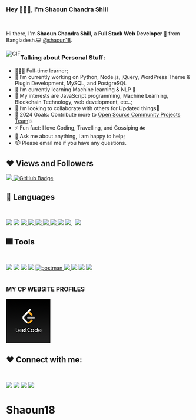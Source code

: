 <!-- **shaoun18/shaoun18** is a ✨ _special_ ✨ repository because its `README.md` (this file) appears on your GitHub profile.  -->
### Hey 👋👋👋, I'm Shaoun Chandra Shill

<br />

Hi there, I'm **Shaoun Chandra Shill**, a **Full Stack Web Developer** 🚀 from Bangladesh.💻 [@shaoun18](https://github.com/shaoun18).

  <img align="left" alt="GIF" src="https://i.pinimg.com/originals/e4/26/70/e426702edf874b181aced1e2fa5c6cde.gif" />

### Talking about Personal Stuff:

- 👨🏽‍💻 Full-time learner; 
- 🔭 I’m currently working on Python, Node.js, jQuery, WordPress Theme & Plugin Development, MySQL, and PostgreSQL
- 🌱 I’m currently learning Machine learning & NLP  🤣
- 🤔 My interests are JavaScript programming, Machine Learning, Blockchain Technology, web development, etc..;
- 👯 I’m looking to collaborate with others for Updated things🎈
- 🥅 2024 Goals: Contribute more to [Open Source Community Projects Team](https://github.com/Open-Source-Project-Team)💥
- ⚡ Fun fact: I love Coding, Travelling, and Gossiping 🏍
- 💬 Ask me about anything, I am happy to help;
- 📫 Please email me if you have any questions.

## ❤ Views and Followers
<a href="https://github.com/shaoun18-Web/github-profile-views-counter">
    <img src="https://komarev.com/ghpvc/?username=shaoun18"
</a>
<a href="https://github.com/shaoun18-Web?tab=followers"><img src="https://img.shields.io/github/followers/shaoun18-Web?label=Followers&style=social" alt="GitHub Badge"></a>
  
<br>

## 🚀 Languages
<br>

<p align="left"> 
    <img src="https://img.icons8.com/color/48/000000/c-programming.png"/>
    <img src="https://img.icons8.com/color/48/undefined/c-plus-plus-logo.png"/>
    <a href="https://www.w3.org/html/" target="_blank"> <img src="https://img.icons8.com/color/48/000000/html-5.png"/> </a> 
    <a href="https://www.w3schools.com/css/" target="_blank"> <img src="https://img.icons8.com/color/48/000000/css3.png"/> </a> 
    <a href="https://getbootstrap.com" target="_blank"> <img src="https://img.icons8.com/color/48/000000/bootstrap.png"/> </a> 
    <a href="https://developer.mozilla.org/en-US/docs/Web/JavaScript" target="_blank"> <img src="https://img.icons8.com/color/48/000000/javascript.png"/> </a> 
    <a href="https://reactjs.org/" target="_blank"> <img src="https://img.icons8.com/color/48/000000/react-native.png"/> </a>
    <img src="https://img.icons8.com/offices/40/000000/php-logo.png"/>
    <a style="padding-right:8px;" href="https://laravel.org" target="_blank"> <img src="https://img.icons8.com/fluency/48/undefined/laravel.png"/> </a>
    <a style="padding-right:8px;" href="https://www.mysql.com/" target="_blank"> <img src="https://img.icons8.com/fluent/50/000000/mysql-logo.png"/> </a>
</p>

## 🎆 Tools
<br>

<p align="left"> 
    <img src="https://img.icons8.com/color/48/000000/visual-studio-code-2019.png"/>
    <img src="https://img.icons8.com/fluent/48/4a90e2/sublime-text.png"/>
    <img src="https://img.icons8.com/color/48/000000/sass.png"/>
    <img src="https://img.icons8.com/color/48/4a90e2/npm.png"/>
    <a href="https://postman.com" target="_blank"> <img src="https://www.vectorlogo.zone/logos/getpostman/getpostman-icon.svg" alt="postman" width="45" height="45"/> </a> 
    <a href="https://git-scm.com/" target="_blank"> <img src="https://img.icons8.com/color/48/000000/git.png"/> </a>
    <img src="https://img.icons8.com/color/48/4a90e2/figma--v2.png"/>
    <img src="https://img.icons8.com/color/48/4a90e2/adobe-xd--v2.png"/>
    <img src="https://img.icons8.com/fluent/48/4a90e2/adobe-photoshop.png"/>
</p>


<!-- ![Shaoun github stats](https://github-readme-stats.vercel.app/api?username=shaoun18&show_icons=true&theme=tokyonight&count_private=true)
![Top Langs](https://github-readme-stats.vercel.app/api/top-langs/?username=shaoun18&layout=compact) -->

#
### MY CP WEBSITE PROFILES
[![LeetCode](icons/leetcode.png)](https://leetcode.com/Shaoun20/)
<!--[![Web](icons/web.png)](https://programmershaoun.com)-->


  ## ❤ Connect with me:
<br>
<p align="left>
    <a href=""></a>
    <a href="https://www.facebook.com/programmershaoun"><img src="https://img.icons8.com/color/48/4a90e2/facebook-new--v2.png"/></a>
     <a href="https://www.linkedin.com/in/shaounchandrashill/"><img src="https://img.icons8.com/color/48/4a90e2/linkedin.png"/></a>
    <a href="https://twitter.com/shaoun_shill"><img src="https://img.icons8.com/color/48/4a90e2/twitter--v2.png"/></a>
    <a href="https://www.instagram.com/shaounchandrashill/"><img src="https://img.icons8.com/color/48/4a90e2/instagram-new--v2.png"/></a>
</p>

                                                                                                

# Shaoun18

<!--
<a href="#"><img width="100%" src="https://i.imgur.com/iXuL1HG.png" height="175px"/></a>

<h1 align="center">Hi there<img src="https://raw.githubusercontent.com/MartinHeinz/MartinHeinz/master/wave.gif" width="30px" height="30px">, I'm Muhammad Asif</h1>
<h3 align="center">I'm a Passionate Web Developer, Fast Learner & Traveller!!</h3>


## 🎡 My Github Streak 
<br>

<p align="left">
    <a href="https://github.com/Mohammad-Asif-Web/github-readme-streak-stats">
        <img title="🔥 Get streak stats for your profile at git.io/streak-stats" alt="Muhammad Asif's Streak" src="https://github-readme-streak-stats.herokuapp.com/?user=Mohammad-Asif-Web&theme=black-ice&hide_border=true&stroke=0000&background=060A0CD0"/>
    </a>
</p>

                                                                                                    
                                                                                                    
### Languages and Tools:

![php](https://img.shields.io/badge/-php-orange)
![Python](https://img.shields.io/badge/Python-3776AB?style=flat-square&logo=Python&logoColor=white)
![JavaScript](https://img.shields.io/badge/JavaScript-F7DF1E?style=flat-square&logo=JavaScript&logoColor=white)
![Visual Studio Code](https://img.shields.io/badge/Visual_Studio_Code-007ACC?style=flat-square&logo=Visual-Studio-Code&logoColor=white)
                                                                                                    
                                                                                                    <a href="https://www.facebook.com/shaounchandrashill">
  <img align="left" alt="Shaoun facebook" width="22px" src="https://cdn.jsdelivr.net/npm/simple-icons@v3/icons/facebook.svg" />
</a>                                                                                                                        

## 📊 My Github Stats

  <br/>
    <a href="https://github.com/Mohammad-Asif-Web/github-readme-stats"><img alt="Subham Raoniar's Github Stats" src="https://github-readme-stats.vercel.app/api?username=Mohammad-Asif-Web&show_icons=true&count_private=true&theme=react&hide_border=true&bg_color=0D1117" /></a>
    
  <a href="https://github.com/Mohammad-Asif-Web/github-readme-stats"><img alt="Subham Raoniar's Top Languages" src="https://github-readme-stats.vercel.app/api/top-langs/?username=Mohammad-Asif-Web&langs_count=8&count_private=true&layout=compact&theme=react&hide_border=true&bg_color=0D1117" /></a>
  <br/>
  <b>Note:</b> Top languages is only a metric of the languages my public code consists of and doesn't reflect experience or skill level.
  <br>

    <a href="https://codepen.io/CODER_ASIF"><img src="https://img.icons8.com/ios/50/4a90e2/codepen.png"/></a>
        <a href="http://www.muhammadasif10.blogspot.com/"><img src="https://img.icons8.com/color/50/4a90e2/internet--v2.png"/></a>

<br><br>
You can  <a href="https://www.buymeacoffee.com/muhammadasif10" target="_blank"><img src="https://cdn.buymeacoffee.com/buttons/v2/default-black.png" alt="Buy Me A Coffee" style="height: 50px !important;width: 200px !important;" ></a>
-->
